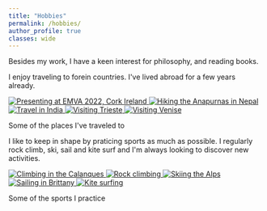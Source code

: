 ```yaml
---
title: "Hobbies"
permalink: /hobbies/
author_profile: true
classes: wide
---
```


Besides my work, I have a keen interest for philosophy, and reading books. 


I enjoy traveling to forein countries. I've lived abroad for a few years already.

<div class="gallery-scroll">
  <a href="/images/sports/travels-1.JPG" title="Presenting at EMVA 2022, Cork Ireland" class="image-popup">
    <img class="gallery-img" src="/images/sports/travels-1.JPG" alt="Presenting at EMVA 2022, Cork Ireland">
  </a>
  <a href="/images/sports/travels-2.JPG" title="Hiking the Anapurnas in Nepal" class="image-popup">
    <img class="gallery-img" src="/images/sports/travels-2.JPG" alt="Hiking the Anapurnas in Nepal">
  </a>
  <a href="/images/sports/travels-3.JPG" title="Travel in India" class="image-popup">
    <img class="gallery-img" src="/images/sports/travels-3.JPG" alt="Travel in India">
  </a>
  <a href="/images/sports/travels-4.JPG" title="Visiting Trieste" class="image-popup">
    <img class="gallery-img" src="/images/sports/travels-4.JPG" alt="Visiting Trieste">
  </a>
  <a href="/images/sports/travels-5.JPG" title="Visiting Venise" class="image-popup">
    <img class="gallery-img" src="/images/sports/travels-5.JPG" alt="Visiting Venise">
  </a>
</div>
<p class="gallery-caption">Some of the places I've traveled to</p>

I like to keep in shape by praticing sports as much as possible. I regularly rock climb, ski, sail and kite surf and I'm always looking to discover new activities.

<div class="gallery-scroll">
  <a href="/images/sports/sports-1.JPG" title="Climbing the Calanques" class="image-popup">
    <img class="gallery-img" src="/images/sports/sports-1.JPG" alt="Climbing in the Calanques">
  </a>
  <a href="/images/sports/sports-2.JPG" title="Rock climbing" class="image-popup">
    <img class="gallery-img" src="/images/sports/sports-2.JPG" alt="Rock climbing">
  </a>
  <a href="/images/sports/sports-3.JPG" title="Skiing the Alps" class="image-popup">
    <img class="gallery-img" src="/images/sports/sports-3.JPG" alt="Skiing the Alps">
  </a>
  <a href="/images/sports/sports-4.JPG" title="Sailing in Brittany" class="image-popup">
    <img class="gallery-img" src="/images/sports/sports-4.JPG" alt="Sailing in Brittany">
  </a>
  <a href="/images/sports/sports-5.JPG" title="Kite surfing" class="image-popup">
    <img class="gallery-img" src="/images/sports/sports-5.JPG" alt="Kite surfing">
  </a>
</div>
<p class="gallery-caption">Some of the sports I practice</p>
